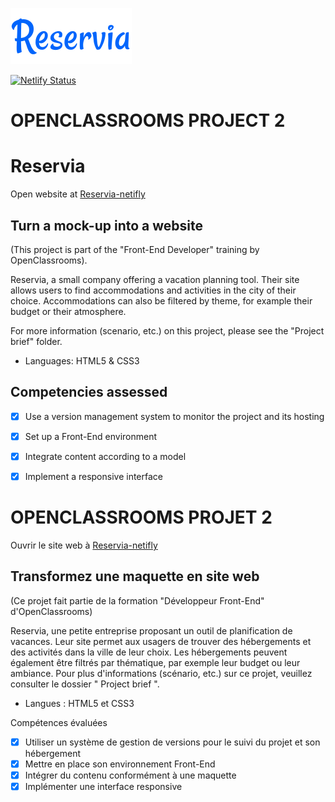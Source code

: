 ![Reservia](/images/logo/Reservia.svg)

[![Netlify Status](https://api.netlify.com/api/v1/badges/fce6c2c6-34a3-4f5d-ad69-8105d440d79f/deploy-status)](https://app.netlify.com/sites/reservia2021/deploys)

# OPENCLASSROOMS PROJECT 2

# Reservia
 Open website at [Reservia-netifly](https://reservia2021.netlify.app/)
 
## Turn a mock-up into a website

(This project is part of the "Front-End Developer" training by OpenClassrooms).

Reservia, a small company offering a vacation planning tool. Their site allows users to find accommodations and activities in the city of their choice. Accommodations can also be filtered by theme, for example their budget or their atmosphere.

For more information (scenario, etc.) on this project, please see the "Project brief" folder.

-	Languages: HTML5  & CSS3

## Competencies assessed

- [x]	Use a version management system to monitor the project and its hosting
- [x]	Set up a Front-End environment
- [x] Integrate content according to a model
- [x]	Implement a responsive interface


# OPENCLASSROOMS PROJET 2

Ouvrir le site web à [Reservia-netifly](https://reservia2021.netlify.app/)

## Transformez une maquette en site web

(Ce projet fait partie de la formation "Développeur Front-End" d'OpenClassrooms)

Reservia, une petite entreprise proposant un outil de planification de vacances. Leur site permet aux usagers de trouver des hébergements et des activités dans la ville de leur choix. Les hébergements peuvent également être filtrés par thématique, par exemple leur budget ou leur ambiance.
Pour plus d'informations (scénario, etc.) sur ce projet, veuillez consulter le dossier " Project brief ".

-	Langues : HTML5 et CSS3

Compétences évaluées

- [x]	Utiliser un système de gestion de versions pour le suivi du projet et son hébergement
- [x] Mettre en place son environnement Front-End
- [x] Intégrer du contenu conformément à une maquette
- [x] Implémenter une interface responsive
